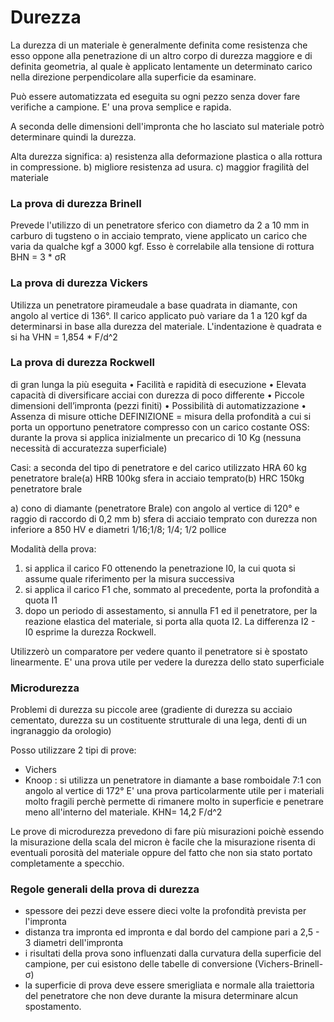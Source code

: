 # Durezza

La durezza di un materiale è generalmente definita come resistenza che esso oppone alla penetrazione di un altro corpo di durezza maggiore e di definita geometria, al quale è applicato lentamente un determinato carico nella direzione perpendicolare alla superficie da esaminare.

Può essere automatizzata ed eseguita su ogni pezzo senza dover fare verifiche a campione. E' una prova semplice e rapida.

A seconda delle dimensioni dell'impronta che ho lasciato sul materiale potrò determinare quindi la durezza. 

Alta durezza significa:
a) resistenza alla deformazione plastica o alla rottura in
compressione.
b) migliore resistenza ad usura.
c) maggior fragilità del materiale

### La prova di durezza Brinell 

Prevede l'utilizzo di un penetratore sferico con diametro da 2 a 10 mm in carburo di tugsteno o in acciaio temprato, viene applicato un carico che varia da qualche kgf a 3000 kgf. Esso è correlabile alla tensione di rottura BHN = 3 * σR

### La prova di durezza Vickers

Utilizza un penetratore pirameudale a base quadrata in diamante, con angolo al vertice di 136°. Il carico applicato può variare da 1 a 120 kgf da determinarsi in base alla durezza del materiale. L'indentazione è quadrata e si ha VHN = 1,854 * F/d^2 

### La prova di durezza Rockwell

di gran lunga la più eseguita
• Facilità e rapidità di esecuzione
• Elevata capacità di diversificare acciai con durezza di poco differente
• Piccole dimensioni dell’impronta (pezzi finiti)
• Possibilità di automatizzazione
• Assenza di misure ottiche
DEFINIZIONE = misura della profondità a cui si porta un opportuno penetratore compresso con un carico costante
OSS: durante la prova si applica inizialmente un precarico di 10 Kg (nessuna necessità di accuratezza superficiale)

Casi: a seconda del tipo di penetratore e del carico utilizzato
HRA 60 kg penetratore brale(a)
HRB 100kg sfera in acciaio temprato(b)
HRC 150kg penetratore brale

a) cono di diamante (penetratore Brale) con angolo al vertice di 120° e raggio di raccordo di 0,2 mm
b) sfera di acciaio temprato con durezza non inferiore a 850 HV e diametri 1/16;1/8; 1/4; 1/2 pollice

Modalità della prova:
1) si applica il carico F0 ottenendo la penetrazione I0, la cui quota si assume quale riferimento per la misura successiva
2) si applica il carico F1 che, sommato al precedente, porta la profondità a quota I1 
3) dopo un periodo di assestamento, si annulla F1 ed il penetratore, per la reazione elastica del materiale, si porta alla quota I2. La differenza I2 - I0 esprime la durezza Rockwell. 

Utilizzerò un comparatore per vedere quanto il penetratore si è spostato linearmente. E' una prova utile per vedere la durezza dello stato superficiale

### Microdurezza 

Problemi di durezza su piccole aree (gradiente di durezza su acciaio cementato, durezza su un costituente strutturale di una lega, denti di un ingranaggio da orologio)

Posso utilizzare 2 tipi di prove:
* Vichers 
* Knoop : si utilizza un penetratore in diamante a base romboidale 7:1 con angolo al vertice di 172° E' una prova particolarmente utile per i materiali molto fragili perchè permette di rimanere molto in superficie e penetrare meno all'interno del materiale.  KHN= 14,2 F/d^2

Le prove di microdurezza prevedono di fare più misurazioni poichè essendo la misurazione della scala del micron è facile che la misurazione risenta di eventuali porosità del materiale oppure del fatto che non sia stato portato completamente a specchio. 

### Regole generali della prova di durezza 

- spessore dei pezzi deve essere dieci volte la profondità prevista per l'impronta
- distanza tra impronta ed impronta e dal bordo del campione pari a 2,5 - 3 diametri dell'impronta
- i risultati della prova sono influenzati dalla curvatura della superficie del campione, per cui esistono delle tabelle di conversione (Vichers-Brinell-σ)
- la superficie di prova deve essere smerigliata e normale alla traiettoria del penetratore che non deve durante la misura determinare alcun spostamento. 

